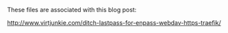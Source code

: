 These files are associated with this blog post:

http://www.virtjunkie.com/ditch-lastpass-for-enpass-webdav-https-traefik/
